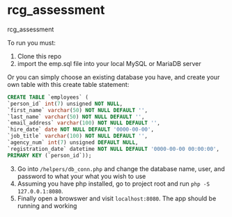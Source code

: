 # rcg_assessment
rcg_assessment

To run you must:
 1. Clone this repo
 2. import the emp.sql file into your local MySQL or MariaDB server
 
 Or you can simply choose an existing database you have, and create your own table with this create table statement:
 ```sql
 CREATE TABLE `employees` (
`person_id` int(7) unsigned NOT NULL,
`first_name` varchar(50) NOT NULL DEFAULT '',
`last_name` varchar(50) NOT NULL DEFAULT '',
`email_address` varchar(100) NOT NULL DEFAULT '',
`hire_date` date NOT NULL DEFAULT '0000-00-00',
`job_title` varchar(100) NOT NULL DEFAULT '',
`agency_num` int(7) unsigned DEFAULT NULL,
`registration_date` datetime NOT NULL DEFAULT '0000-00-00 00:00:00',
PRIMARY KEY (`person_id`));
```
3. Go into `/helpers/db_conn.php` and change the database name, user, and password to what your what you wish to use
4. Assuming you have php installed, go to project root and run `php -S 127.0.0.1:8080`.
5. Finally open a browswer and visit `localhost:8080`. The app should be running and working
